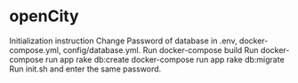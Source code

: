 # openCity

Initialization instruction
Change Password of database in .env, docker-compose.yml, config/database.yml.
Run docker-compose build
Run docker-compose run app rake db:create
docker-compose run app rake db:migrate
Run init.sh and enter the same password.